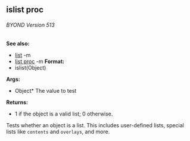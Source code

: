 ## islist proc 
###### BYOND Version 513
**See also:**
*   [list](/ref/list.md) -m
*   [list proc](/ref/proc/list.md) -m<!-- -->
**Format:**
*   islist(Object)
<!-- -->
**Args:**
*   Object* The value to test
<!-- -->
**Returns:**
*   1 if the object is a valid list; 0 otherwise.


Tests whether an object is a list. This includes user-defined
lists, special lists like `contents` and `overlays`, and more.